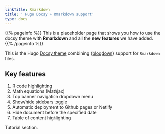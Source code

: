 ```yaml
---
linkTitle: Rmarkdown
title: ' Hugo Docsy + Rmarkdown support'
type: docs
---
```


{{% pageinfo %}}
This is a placeholder page that shows you how to use the docsy theme with 
**Rmarkdown** and all the **new features** we have added.
{{% /pageinfo %}}

This is the Hugo [Docsy theme](https://github.com/google/docsy) combining {[blogdown](https://github.com/rstudio/blogdown)} support for `Rmarkdown` files.
 
## Key features

1. R code highlighting
2. Math equations (Mathjax)
3. Top banner navigation dropdown menu
4. Show/hide sidebars toggle
5. Automatic deployment to Github pages or Netlify
6. Hide document before the specified date
7. Table of content highlighting

Tutorial section.
